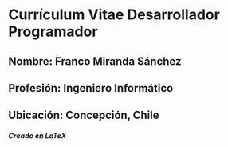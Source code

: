 # Currículum Vitae Desarrollador Programador
## **Nombre:** Franco Miranda Sánchez
## **Profesión:** Ingeniero Informático
## **Ubicación:** Concepción, Chile
#### *Creado en LaTeX*
